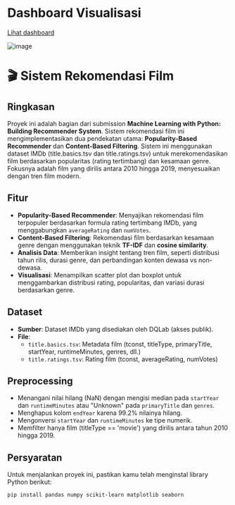 # Dashboard Visualisasi 
[Lihat dashboard](https://lookerstudio.google.com/reporting/0ef1f331-f668-4c85-8e53-0b732f5734c5) 

![image](https://github.com/user-attachments/assets/53196075-9a39-4d74-ac8b-7f7121f7682e)


# 🎬 Sistem Rekomendasi Film

## Ringkasan
Proyek ini adalah bagian dari submission **Machine Learning with Python: Building Recommender System**. Sistem rekomendasi film ini mengimplementasikan dua pendekatan utama: **Popularity-Based Recommender** dan **Content-Based Filtering**. Sistem ini menggunakan dataset IMDb (title.basics.tsv dan title.ratings.tsv) untuk merekomendasikan film berdasarkan popularitas (rating tertimbang) dan kesamaan genre. Fokusnya adalah film yang dirilis antara 2010 hingga 2019, menyesuaikan dengan tren film modern.

## Fitur
- **Popularity-Based Recommender**: Menyajikan rekomendasi film terpopuler berdasarkan formula rating tertimbang IMDb, yang menggabungkan `averageRating` dan `numVotes`.
- **Content-Based Filtering**: Rekomendasi film berdasarkan kesamaan genre dengan menggunakan teknik **TF-IDF** dan **cosine similarity**.
- **Analisis Data**: Memberikan insight tentang tren film, seperti distribusi tahun rilis, durasi genre, dan perbandingan konten dewasa vs non-dewasa.
- **Visualisasi**: Menampilkan scatter plot dan boxplot untuk menggambarkan distribusi rating, popularitas, dan variasi durasi berdasarkan genre.

## Dataset
- **Sumber**: Dataset IMDb yang disediakan oleh DQLab (akses publik).
- **File**:
  - `title.basics.tsv`: Metadata film (tconst, titleType, primaryTitle, startYear, runtimeMinutes, genres, dll.)
  - `title.ratings.tsv`: Rating film (tconst, averageRating, numVotes)

## Preprocessing
- Menangani nilai hilang (NaN) dengan mengisi median pada `startYear` dan `runtimeMinutes` atau "Unknown" pada `primaryTitle` dan `genres`.
- Menghapus kolom `endYear` karena 99.2% nilainya hilang.
- Mengonversi `startYear` dan `runtimeMinutes` ke tipe numerik.
- Memfilter hanya film (titleType == 'movie') yang dirilis antara tahun 2010 hingga 2019.

## Persyaratan
Untuk menjalankan proyek ini, pastikan kamu telah menginstal library Python berikut:
```bash
pip install pandas numpy scikit-learn matplotlib seaborn
```
